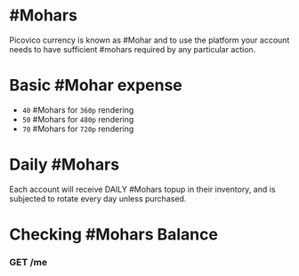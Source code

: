 # #Mohars
Picovico currency is known as #Mohar and to use the platform your account needs to have sufficient #mohars required by any particular action.

# Basic #Mohar expense
* `40` #Mohars for `360p` rendering
* `50` #Mohars for `480p` rendering
* `70` #Mohars for `720p` rendering

# Daily #Mohars
Each account will receive DAILY #Mohars topup in their inventory, and is subjected to rotate every day unless purchased. 

# Checking #Mohars Balance
### GET /me
